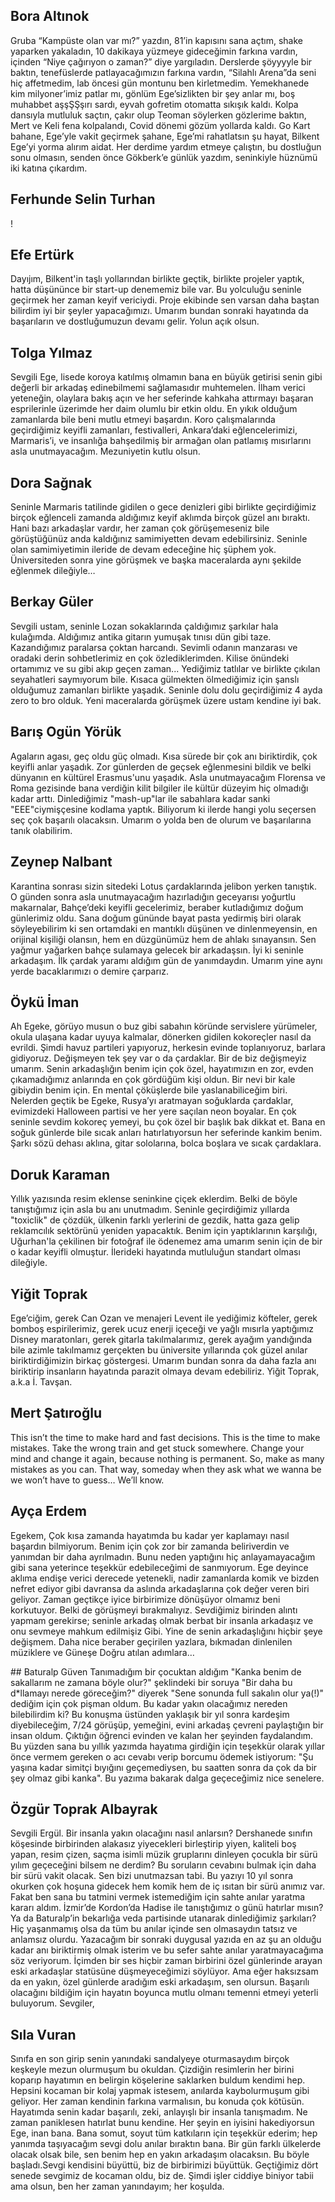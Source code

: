 ## Bora Altınok
Gruba “Kampüste olan var mı?” yazdın, 81’in kapısını sana açtım, shake yaparken yakaladın, 10 dakikaya yüzmeye gideceğimin farkına vardın, içinden “Niye çağırıyon o zaman?” diye yargıladın.
Derslerde şöyyyyle bir baktın, tenefüslerde patlayacağımızın farkına vardın, “Silahlı Arena”da seni  hiç affetmedim, lab öncesi gün montunu ben kirletmedim. 
Yemekhanede kim milyoner’imiz patlar mı, gönlüm Ege’sizlikten bir şey anlar mı, boş muhabbet aşşŞŞşırı sardı, eyvah gofretim otomatta sıkışık kaldı. 
Kolpa dansıyla mutluluk saçtın,  çakır olup Teoman söylerken gözlerime baktın, Mert ve Keli fena kolpalandı, Covid dönemi gözüm yollarda kaldı. 
Go Kart bahane, Ege’yle vakit geçirmek şahane, Ege’mi rahatlatsın şu hayat, Bilkent Ege’yi yorma alırım aidat.
Her derdime yardım etmeye çalıştın, bu dostluğun sonu olmasın, senden önce Gökberk’e günlük yazdım, seninkiyle hüznümü iki katına çıkardım.

## Ferhunde Selin Turhan
!

## Efe Ertürk
Dayıjım, Bilkent'in taşlı yollarından birlikte geçtik, birlikte projeler yaptık, hatta düşününce bir start-up denememiz bile var. Bu yolculuğu seninle geçirmek her zaman keyif vericiydi. Proje ekibinde sen varsan daha baştan bilirdim iyi bir şeyler yapacağımızı. Umarım bundan sonraki hayatında da başarıların ve dostluğumuzun devamı gelir. Yolun açık olsun.

## Tolga Yılmaz
Sevgili Ege, lisede koroya katılmış olmamın bana en büyük getirisi senin gibi değerli bir arkadaş edinebilmemi sağlamasıdır muhtemelen. İlham verici yeteneğin, olaylara bakış açın ve her seferinde kahkaha attırmayı başaran esprilerinle üzerimde her daim olumlu bir etkin oldu. En yıkık olduğum zamanlarda bile beni mutlu etmeyi başardın. Koro çalışmalarında geçirdiğimiz keyifli zamanları, festivalleri, Ankara’daki eğlencelerimizi, Marmaris’i, ve insanlığa bahşedilmiş bir armağan olan patlamış mısırlarını asla unutmayacağım. Mezuniyetin kutlu olsun.

## Dora Sağnak
Seninle Marmaris tatilinde gidilen o gece denizleri gibi birlikte geçirdiğimiz birçok eğlenceli zamanda aldığımız keyif aklımda birçok güzel anı bıraktı. Hani bazı arkadaşlar vardır, her zaman çok görüşemeseniz bile görüştüğünüz anda kaldığınız samimiyetten devam edebilirsiniz. Seninle olan samimiyetimin ileride de devam edeceğine hiç şüphem yok. Üniversiteden sonra yine görüşmek ve başka maceralarda aynı şekilde eğlenmek dileğiyle…

## Berkay Güler
Sevgili ustam, seninle Lozan sokaklarında çaldığımız şarkılar hala kulağımda. Aldığımız antika gitarın yumuşak tınısı dün gibi taze. Kazandığımız paralarsa çoktan harcandı. Sevimli odanın manzarası ve oradaki derin sohbetlerimiz en çok özlediklerimden. Kilise önündeki ortamımız ve su gibi akıp geçen zaman... Yediğimiz tatlılar ve birlikte çıkılan seyahatleri saymıyorum bile. Kısaca gülmekten ölmediğimiz için şanslı olduğumuz zamanları birlikte yaşadık. Seninle dolu dolu geçirdiğimiz 4 ayda zero to bro olduk. Yeni maceralarda görüşmek üzere ustam kendine iyi bak.

## Barış Ogün Yörük
Agaların agası, geç oldu güç olmadı. Kısa sürede bir çok anı biriktirdik, çok keyifli anlar yaşadık. Zor günlerden de geçsek eğlenmesini bildik ve belki dünyanın en kültürel Erasmus'unu yaşadık. Asla unutmayacağım Florensa ve Roma gezisinde bana verdiğin kilit bilgiler ile kültür düzeyim hiç olmadığı kadar arttı. Dinlediğimiz "mash-up"lar ile sabahlara kadar sanki "EEE"ciymişçesine kodlama yaptık. Biliyorum ki ilerde hangi yolu seçersen seç çok başarılı olacaksın. Umarım o yolda ben de olurum ve başarılarına tanık olabilirim.

## Zeynep Nalbant
Karantina sonrası sizin sitedeki Lotus çardaklarında jelibon yerken tanıştık. O günden sonra asla unutmayacağım hazırladığın geceyarısı yoğurtlu makarnalar, Bahçe’deki keyifli gecelerimiz, beraber kutladığımız doğum günlerimiz oldu. Sana doğum gününde bayat pasta yedirmiş biri olarak söyleyebilirim ki sen ortamdaki en mantıklı düşünen ve dinlenmeyensin, en orijinal kişiliği olansın, hem en düzgünümüz hem de ahlakı sınayansın. Sen yağmur yağarken bahçe sulamaya gelecek bir arkadaşsın. İyi ki seninle arkadaşım. İlk çardak yaramı aldığım gün de yanımdaydın. Umarım yine aynı yerde bacaklarımızı o demire çarparız.

## Öykü İman
Ah Egeke, görüyo musun o buz gibi sabahın köründe servislere yürümeler, okula ulaşana kadar uyuya kalmalar, dönerken gidilen kokoreçler nasıl da evrildi. Şimdi havuz partileri yapıyoruz, herkesin evinde toplanıyoruz, barlara gidiyoruz. Değişmeyen tek şey var o da çardaklar. Bir de biz değişmeyiz umarım. Senin arkadaşlığın benim için çok özel, hayatımızın en zor, evden çıkamadığımız anlarında en çok gördüğüm kişi oldun. Bir nevi bir kale gibiydin benim için. En mental çöküşlerde bile yaslanabiliceğim biri. Nelerden geçtik be Egeke, Rusya’yı aratmayan soğuklarda çardaklar, evimizdeki Halloween partisi ve her yere saçılan neon boyalar. En çok seninle sevdim kokoreç yemeyi, bu çok özel bir başlık bak dikkat et. Bana en soğuk günlerde bile sıcak anları hatırlatıyorsun her seferinde kankim benim. Şarkı sözü dehası aklına, gitar sololarına, bolca boşlara ve sıcak çardaklara.

## Doruk Karaman
Yıllık yazısında resim eklense seninkine çiçek eklerdim. Belki de böyle tanıştığımız için asla bu anı unutmadım. Seninle geçirdiğimiz yıllarda "toxiclik" de çözdük, ülkenin farklı yerlerini de gezdik, hatta gaza gelip reklamcılık sektörünü yeniden yapacaktık. Benim için yaptıklarının karşılığı, Uğurhan'la çekilinen bir fotoğraf ile ödenemez ama umarım senin için de bir o kadar keyifli olmuştur. İlerideki hayatında mutluluğun standart olması dileğiyle.


## Yiğit Toprak
Ege’ciğim, gerek Can Ozan ve menajeri Levent ile yediğimiz köfteler, gerek bomboş espirilerimiz, gerek ucuz enerji içeceği ve yağlı mısırla yaptığımız Disney maratonları, gerek gitarla takılmalarımız, gerek ayağım yandığında bile azimle takılmamız gerçekten bu üniversite yıllarında çok güzel anılar biriktirdiğimizin birkaç göstergesi. Umarım bundan sonra da daha fazla anı biriktirip insanların hayatında parazit olmaya devam edebiliriz. Yiğit Toprak, a.k.a İ. Tavşan.

## Mert Şatıroğlu
This isn’t the time to make hard and fast decisions. This is the time to make mistakes. Take the wrong train and get stuck somewhere. Change your mind and change it again, because nothing is permanent. So, make as many mistakes as you can. That way, someday when they ask what we wanna be we won’t have to guess… We’ll know.

## Ayça Erdem
Egekem,
Çok kısa zamanda hayatımda bu kadar yer kaplamayı nasıl başardın bilmiyorum. Benim için çok zor bir zamanda beliriverdin ve yanımdan bir daha ayrılmadın. Bunu neden yaptığını hiç anlayamayacağım gibi sana yeterince teşekkür edebileceğimi de sanmıyorum. Ege deyince aklıma endişe verici derecede yetenekli, nadir zamanlarda komik ve bizden nefret ediyor gibi davransa da aslında arkadaşlarına çok değer veren biri geliyor. Zaman geçtikçe iyice birbirimize dönüşüyor olmamız beni korkutuyor. Belki de görüşmeyi bırakmalıyız. Sevdiğimiz birinden alıntı yapmam gerekirse; seninle arkadaş olmak berbat bir insanla arkadaşız ve onu sevmeye mahkum edilmişiz Gibi. Yine de senin arkadaşlığını hiçbir şeye değişmem. Daha nice beraber geçirilen yazlara, bıkmadan dinlenilen müziklere ve Güneşe Doğru atılan adımlara…


## Baturalp Güven
Tanımadığım bir çocuktan aldığım "Kanka benim de sakallarım ne zamana böyle olur?" şeklindeki bir soruya "Bir daha bu d*llamayı nerede göreceğim?" diyerek "Sene sonunda full sakalın olur ya(!)" dediğim için çok pişman oldum. Bu kadar yakın olacağımız nereden bilebilirdim ki? Bu konuşma üstünden yaklaşık bir yıl sonra kardeşim diyebileceğim, 7/24 görüşüp, yemeğini, evini arkadaş çevreni paylaştığın bir insan oldum. Çıktığın öğrenci evinden ve kalan her şeyinden faydalandım. Bu yüzden sana bu yıllık yazımda hayatıma girdiğin için teşekkür olarak yıllar önce vermem gereken o acı cevabı verip borcumu ödemek istiyorum: "Şu yaşına kadar simitçi bıyığını geçemediysen, bu saatten sonra da çok da bir şey olmaz gibi kanka". Bu yazıma bakarak dalga geçeceğimiz nice senelere.

## Özgür Toprak Albayrak
Sevgili Ergül. Bir insanla yakın olacağını nasıl anlarsın? Dershanede sınıfın köşesinde birbirinden alakasız yiyecekleri birleştirip yiyen, kaliteli boş yapan, resim çizen, saçma isimli müzik gruplarını dinleyen çocukla bir sürü yılım geçeceğini bilsem ne derdim? Bu soruların cevabını bulmak için daha bir sürü vakit olacak. Sen bizi unutmazsan tabi. Bu yazıyı 10 yıl sonra okurken çok hoşuna gidecek hem komik hem de iç ısıtan bir sürü anımız var. Fakat ben sana bu tatmini vermek istemediğim için sahte anılar yaratma kararı aldım. İzmir’de Kordon’da Hadise ile tanıştığımız o günü hatırlar mısın? Ya da Baturalp’in bekarlığa veda partisinde utanarak dinlediğimiz şarkıları? Hiç yaşanmamış olsa da tüm bu anılar içinde sen olmasaydın tatsız ve anlamsız olurdu. Yazacağım bir sonraki duygusal yazıda en az şu an olduğu kadar anı biriktirmiş olmak isterim ve bu sefer sahte anılar yaratmayacağıma söz veriyorum. İçimden bir ses hiçbir zaman birbirini özel günlerinde arayan eski arkadaşlar statüsüne düşmeyeceğimizi söylüyor. Ama eğer haksızsam da en yakın, özel günlerde aradığım eski arkadaşım, sen olursun. Başarılı olacağını bildiğim için hayatın boyunca mutlu olmanı temenni etmeyi yeterli buluyorum. Sevgiler,

## Sıla Vuran
Sınıfa en son girip senin yanındaki sandalyeye oturmasaydım birçok keşkeyle  mezun olurmuşum bu okuldan. Çizdiğin resimlerin her birini koparıp hayatımın en belirgin köşelerine saklarken buldum kendimi hep. Hepsini kocaman bir kolaj yapmak istesem, anılarda kaybolurmuşum gibi geliyor. Her zaman kendinin farkına varmalısın, bu konuda çok kötüsün. Hayatımda senin kadar başarılı, zeki, anlayışlı bir insanla tanışmadım. Ne zaman paniklesen hatırlat bunu kendine. Her şeyin en iyisini hakediyorsun Ege, inan bana. 
Bana somut, soyut tüm katkıların için teşekkür ederim; hep yanımda taşıyacağım sevgi dolu anılar bıraktın bana. Bir gün farklı ülkelerde olacak olsak bile, sen benim hep en yakın arkadaşım olacaksın.  Bu böyle başladı.Sevgi kendisini büyüttü, biz de birbirimizi büyüttük. Geçtiğimiz dört senede sevgimiz de kocaman oldu, biz de. Şimdi işler ciddiye biniyor tabii ama olsun, ben her zaman yanındayım; her koşulda.


